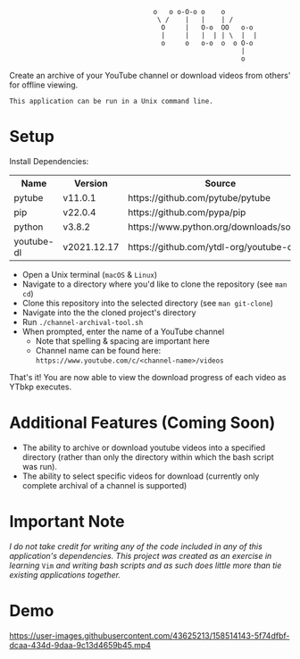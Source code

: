 ```
                                    o   o o-O-o o    o         
                                     \ /    |   |    | /       
                                      O     |   O-o  OO   o-o  
                                      |     |   |  | | \  |  | 
                                      o     o   o-o  o  o O-o  
                                                          |    
                                                          o    
 ```
  
Create an archive of your YouTube channel or download videos from others' for offline viewing.

``This application can be run in a Unix command line.``

<h1>Setup</h1>

Install Dependencies:

<table>
  <tr>
    <th>Name</th>
    <th>Version</th>
    <th>Source</th>
  </tr>
  <tr>
    <td>pytube</td>
    <td>v11.0.1</td>
    <td>https://github.com/pytube/pytube</td>
  </tr>
  <tr>
    <td>pip</td>
    <td>v22.0.4</td>
    <td>https://github.com/pypa/pip</td>
  </tr>
  <tr>
    <td>python</td>
    <td>v3.8.2</td>
    <td>https://www.python.org/downloads/source/</td>
  </tr>
   <tr>
    <td>youtube-dl</td>
    <td>v2021.12.17</td>
    <td>https://github.com/ytdl-org/youtube-dl</td>
  </tr>
</table>

- Open a Unix terminal (`macOS` & `Linux`)
- Navigate to a directory where you'd like to clone the repository (see `man cd`)
- Clone this repository into the selected directory (see `man git-clone`)
- Navigate into the the cloned project's directory
- Run `./channel-archival-tool.sh`
- When prompted, enter the name of a YouTube channel
  - Note that spelling & spacing are important here
  - Channel name can be found here: `https://www.youtube.com/c/<channel-name>/videos`

That's it! You are now able to view the download progress of each video as YTbkp executes.

<h1>Additional Features (Coming Soon)</h1>

- The ability to archive or download youtube videos into a specified directory (rather than only the directory within which the bash script was run).
- The ability to select specific videos for download (currently only complete archival of a channel is supported)

<h1>Important Note</h1>

*I do not take credit for writing any of the code included in any of this application's dependencies.*
*This project was created as an exercise in learning* `Vim` *and writing bash scripts and as such does little more than tie existing applications together.*

<h1>Demo</h1>

https://user-images.githubusercontent.com/43625213/158514143-5f74dfbf-dcaa-434d-9daa-9c13d4659b45.mp4
